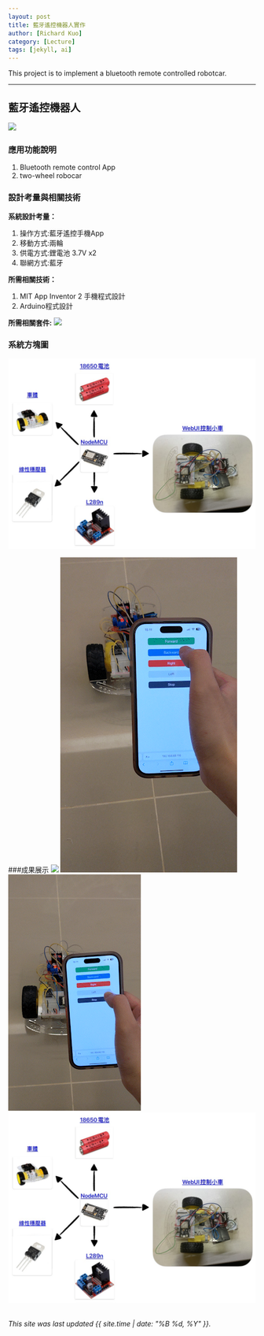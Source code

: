 ```yaml
---
layout: post
title: 藍牙遙控機器人實作
author: [Richard Kuo]
category: [Lecture]
tags: [jekyll, ai]
---
```


This project is to implement a bluetooth remote controlled robotcar.

---
## 藍牙遙控機器人
![](https://github.com/rkuo2023/MCU-project/blob/main/images/ESP32_RoboCar.jpg?raw=true)


### 應用功能說明
1. Bluetooth remote control App 
2. two-wheel robocar

### 設計考量與相關技術
**系統設計考量：**<br>
1. 操作方式:藍牙遙控手機App
2. 移動方式:兩輪 
3. 供電方式:鋰電池 3.7V x2
4. 聯網方式:藍牙

**所需相關技術：**
1. MIT App Inventor 2 手機程式設計 
2. Arduino程式設計

**所需相關套件:**
![](https://image.ruten.com.tw/g2/8/d4/16/21440347657238_872.jpg)

### 系統方塊圖
![](https://github.com/Mkyzzzzz/MCU-project/blob/main/WebUI_car.jpg)

###成果展示
![](https://github.com/Mkyzzzzz/MCU-project/blob/main/forward_stop.gif)
![](https://github.com/Mkyzzzzz/MCU-project/blob/main/back.gif)
![](https://github.com/Mkyzzzzz/MCU-project/blob/main/left.gif)
![](https://github.com/Mkyzzzzz/MCU-project/blob/main/WebUI_car.jpg)
<br>
<br>

*This site was last updated {{ site.time | date: "%B %d, %Y" }}.*


